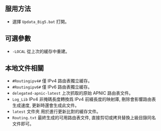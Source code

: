 ﻿## 服用方法

* 選擇 `Updata_Big5.bat` 打開。

## 可選參數

* `-LOCAL`
  從上次的緩存中重建。

## 本地文件相關

* `#Routingipv4#`
  僅 IPv4 路由表獨立緩存。
* `#Routingipv6#`
  僅 IPv6 路由表獨立緩存。
* `delegated-apnic-latest`
  上次抓取的原始 APNIC 路由表文件。
* `Log_Lib`
  IPv4 非掩碼長度轉換爲 IPv4 前綴長度的映射庫, 刪除會影響路由表生成速度, 更新時還會生成此文件。
* `latest` 文件夾
  用於進行更新比對的緩存文件。
* `Routing.txt`
  最終生成的可用路由表文件, 直接剪切或拷貝替換上級目錄同名文件即可。
